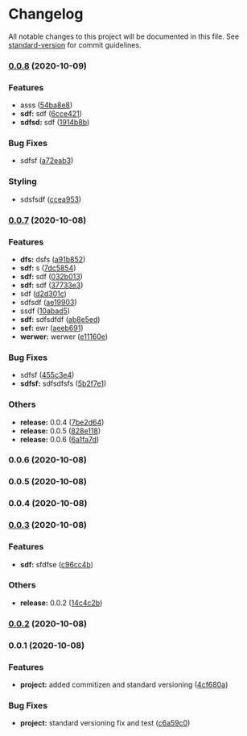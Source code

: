 # Changelog

All notable changes to this project will be documented in this file. See [standard-version](https://github.com/conventional-changelog/standard-version) for commit guidelines.


### [0.0.8](https://github.com/frideska/WhatToDoSketch/compare/v0.0.7...v0.0.8) (2020-10-09)


### Features

* asss ([54ba8e8](https://github.com/frideska/WhatToDoSketch/commit/54ba8e87540df4025c96f81aded74f46e870de2a))
* **sdf:** sdf ([6cce421](https://github.com/frideska/WhatToDoSketch/commit/6cce421a307385ba47ac9e45fe2a47940903b49c))
* **sdfsd:** sdf ([1914b8b](https://github.com/frideska/WhatToDoSketch/commit/1914b8bf4aa3ad81434838cee3ca9c4c7dc9891e))


### Bug Fixes

* sdfsf ([a72eab3](https://github.com/frideska/WhatToDoSketch/commit/a72eab30afa2d8faf4103292d07714df399ee02b))


### Styling

* sdsfsdf ([ccea953](https://github.com/frideska/WhatToDoSketch/commit/ccea9531eb20871a26055b4c8ca6011600bfd9ad))


### [0.0.7](https://github.com/frideska/WhatToDoSketch/compare/v0.0.3...v0.0.7) (2020-10-08)


### Features

* **dfs:** dsfs ([a91b852](https://github.com/frideska/WhatToDoSketch/commit/a91b85297bc4cb571d6023ee77d65d5a4cf5c2fa))
* **sdf:** s ([7dc5854](https://github.com/frideska/WhatToDoSketch/commit/7dc58547936c3cbbfbcecd93ae04b1c68db796e4))
* **sdf:** sdf ([032b013](https://github.com/frideska/WhatToDoSketch/commit/032b0136123b6a00fbec61abd020b0f65056574f))
* **sdf:** sdf ([37733e3](https://github.com/frideska/WhatToDoSketch/commit/37733e3c71f53a71db1b6674fb21fd1325b88356))
* sdf ([d2d301c](https://github.com/frideska/WhatToDoSketch/commit/d2d301c4501310f9d7825479cd275b2020c950bf))
* sdfsdf ([ae19903](https://github.com/frideska/WhatToDoSketch/commit/ae19903733ae6ab2457533a68fec42f84c1526b7))
* ssdf ([10abad5](https://github.com/frideska/WhatToDoSketch/commit/10abad59b69c29752bd324e1660366f94440fe46))
* **sdf:** sdfsdfdf ([ab8e5ed](https://github.com/frideska/WhatToDoSketch/commit/ab8e5ed5a1cc86ef3e7ce0e3ec5e598151db749e))
* **sef:** ewr ([aeeb691](https://github.com/frideska/WhatToDoSketch/commit/aeeb69178eca4f161cd4f28c34ff33f0622e845a))
* **werwer:** werwer ([e11160e](https://github.com/frideska/WhatToDoSketch/commit/e11160e2cd55dd9f41904dc9bb45a6a4253452c8))


### Bug Fixes

* sdfsf ([455c3e4](https://github.com/frideska/WhatToDoSketch/commit/455c3e454f1c4292e3cbc7a63bf439eca910c7ac))
* **sdfsf:** sdfsdfsfs ([5b2f7e1](https://github.com/frideska/WhatToDoSketch/commit/5b2f7e108f67a670f9eed40887272f7fc0c7f5f2))


### Others

* **release:** 0.0.4 ([7be2d64](https://github.com/frideska/WhatToDoSketch/commit/7be2d64f74b494e05dbce3f686da472959c7a711))
* **release:** 0.0.5 ([828e118](https://github.com/frideska/WhatToDoSketch/commit/828e11817ca27a2ed834d3774bc7eafe40e61de9))
* **release:** 0.0.6 ([6a1fa7d](https://github.com/frideska/WhatToDoSketch/commit/6a1fa7de22239a07dfc290630382ae471d627093))

### 0.0.6 (2020-10-08)

### 0.0.5 (2020-10-08)

### 0.0.4 (2020-10-08)

### [0.0.3](https://github.com/frideska/WhatToDoSketch/compare/v0.0.1...v0.0.3) (2020-10-08)


### Features

* **sdf:** sfdfse ([c96cc4b](https://github.com/frideska/WhatToDoSketch/commit/c96cc4b65d946dc1b4fc0a22c34019c6ed95cff9))


### Others

* **release:** 0.0.2 ([14c4c2b](https://github.com/frideska/WhatToDoSketch/commit/14c4c2b90fef8d9ca022d9ccce751c4f420bbcac))

### [0.0.2](https://github.com/frideska/WhatToDoSketch/compare/v0.0.1...v0.0.2) (2020-10-08)

### 0.0.1 (2020-10-08)


### Features

* **project:** added commitizen and standard versioning ([4cf680a](https://github.com/frideska/WhatToDoSketch/commit/4cf680a13d2c01c8031f791dcc17d36e60cff56a))


### Bug Fixes

* **project:** standard versioning fix and test ([c6a59c0](https://github.com/frideska/WhatToDoSketch/commit/c6a59c05bf08eb247045dae165f86afcafcef40f))
